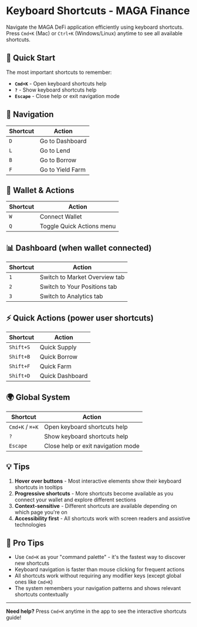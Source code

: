 # Keyboard Shortcuts - MAGA Finance

Navigate the MAGA DeFi application efficiently using keyboard shortcuts. Press `Cmd+K` (Mac) or `Ctrl+K` (Windows/Linux) anytime to see all available shortcuts.

## 🚀 Quick Start

The most important shortcuts to remember:
- **`Cmd+K`** - Open keyboard shortcuts help
- **`?`** - Show keyboard shortcuts help  
- **`Escape`** - Close help or exit navigation mode

## 📍 Navigation

| Shortcut | Action |
|----------|---------|
| `D` | Go to Dashboard |
| `L` | Go to Lend |
| `B` | Go to Borrow |
| `F` | Go to Yield Farm |

## 🔗 Wallet & Actions

| Shortcut | Action |
|----------|---------|
| `W` | Connect Wallet |
| `Q` | Toggle Quick Actions menu |

## 📊 Dashboard (when wallet connected)

| Shortcut | Action |
|----------|---------|
| `1` | Switch to Market Overview tab |
| `2` | Switch to Your Positions tab |
| `3` | Switch to Analytics tab |

## ⚡ Quick Actions (power user shortcuts)

| Shortcut | Action |
|----------|---------|
| `Shift+S` | Quick Supply |
| `Shift+B` | Quick Borrow |
| `Shift+F` | Quick Farm |
| `Shift+D` | Quick Dashboard |

## 🌍 Global System

| Shortcut | Action |
|----------|---------|
| `Cmd+K` / `⌘+K` | Open keyboard shortcuts help |
| `?` | Show keyboard shortcuts help |
| `Escape` | Close help or exit navigation mode |

## 💡 Tips

1. **Hover over buttons** - Most interactive elements show their keyboard shortcuts in tooltips
2. **Progressive shortcuts** - More shortcuts become available as you connect your wallet and explore different sections
3. **Context-sensitive** - Different shortcuts are available depending on which page you're on
4. **Accessibility first** - All shortcuts work with screen readers and assistive technologies

## 🎯 Pro Tips

- Use `Cmd+K` as your "command palette" - it's the fastest way to discover new shortcuts
- Keyboard navigation is faster than mouse clicking for frequent actions
- All shortcuts work without requiring any modifier keys (except global ones like `Cmd+K`)
- The system remembers your navigation patterns and shows relevant shortcuts contextually

---

**Need help?** Press `Cmd+K` anytime in the app to see the interactive shortcuts guide!